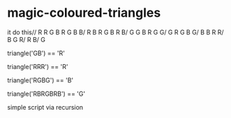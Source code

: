 # magic-coloured-triangles


it do this//
R R G B R G B B/
 R B R G B R B/
  G G B R G G/
   G R G B G/
    B B R R/
     B G R/
      R B/
       G



triangle('GB') == 'R'

triangle('RRR') == 'R'

triangle('RGBG') == 'B'

triangle('RBRGBRB') == 'G'

simple script via recursion

